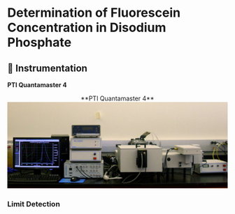 # Determination of Fluorescein Concentration in Disodium Phosphate

## :electric_plug: Instrumentation 
**PTI Quantamaster 4**

<p  align = "center" >
**PTI Quantamaster 4**
<img src="img/instrument.jpg"  width="600">
<!-- <img src="img/fluorescein_conc">
 -->
</p>


### Limit Detection 
